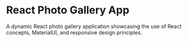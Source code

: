 # React Photo Gallery App
 A dynamic React photo gallery application showcasing the use of React concepts, MaterialUI, and responsive design principles.
